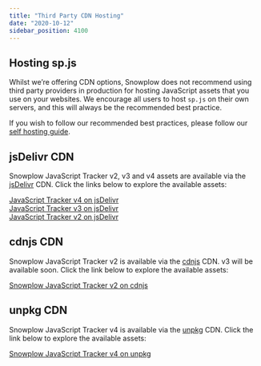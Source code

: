 ```yaml
---
title: "Third Party CDN Hosting"
date: "2020-10-12"
sidebar_position: 4100
---
```


## Hosting sp.js

Whilst we’re offering CDN options, Snowplow does not recommend using third party providers in production for hosting JavaScript assets that you use on your websites. We encourage all users to host `sp.js` on their own servers, and this will always be the recommended best practice.

If you wish to follow our recommended best practices, please follow our [self hosting guide](/docs/collecting-data/collecting-from-own-applications/javascript-trackers/web-tracker/tracker-setup/hosting-the-javascript-tracker/index.md).

## jsDelivr CDN

Snowplow JavaScript Tracker v2, v3 and v4 assets are available via the [jsDelivr](http://jsdelivr.com) CDN. Click the links below to explore the available assets:

[JavaScript Tracker v4 on jsDelivr](https://www.jsdelivr.com/package/npm/@snowplow/javascript-tracker?path=dist)  
[JavaScript Tracker v3 on jsDelivr](https://cdn.jsdelivr.net/npm/@snowplow/javascript-tracker@3.24.6/)  
[JavaScript Tracker v2 on jsDelivr](https://www.jsdelivr.com/package/gh/snowplow/sp-js-assets)

## cdnjs CDN

Snowplow JavaScript Tracker v2 is available via the [cdnjs](https://cdnjs.com/) CDN. v3 will be available soon. Click the link below to explore the available assets:

[Snowplow JavaScript Tracker v2 on cdnjs](https://cdnjs.com/libraries/snowplow)

## unpkg CDN

Snowplow JavaScript Tracker v4 is available via the [unpkg](https://unpkg.com/) CDN. Click the link below to explore the available assets:

[Snowplow JavaScript Tracker v4 on unpkg](https://unpkg.com/browse/@snowplow/javascript-tracker@latest/dist/)
